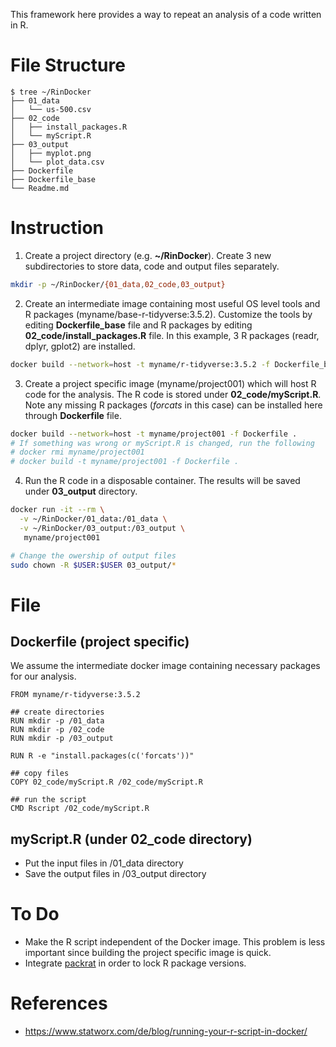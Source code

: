 This framework here provides a way to repeat an analysis of a code written in R.

# File Structure
```
$ tree ~/RinDocker
├── 01_data
│   └── us-500.csv
├── 02_code
│   ├── install_packages.R
│   └── myScript.R
├── 03_output
│   ├── myplot.png
│   └── plot_data.csv
├── Dockerfile
├── Dockerfile_base
└── Readme.md
```

# Instruction

1. Create a project directory (e.g. **~/RinDocker**). Create 3 new subdirectories to 
store data, code and output files separately.
```bash
mkdir -p ~/RinDocker/{01_data,02_code,03_output}
```

2. Create an intermediate image containing most useful OS level tools and R packages
(myname/base-r-tidyverse:3.5.2). Customize the tools by editing **Dockerfile_base** file and 
R packages by editing **02_code/install_packages.R** file. In this example, 3 R packages 
(readr, dplyr, gplot2) are installed.
```bash
docker build --network=host -t myname/r-tidyverse:3.5.2 -f Dockerfile_base .
```

3. Create a project specific image (myname/project001) which will host R code for the analysis.
The R code is stored under **02_code/myScript.R**. Note any missing R packages 
(*forcats* in this case) can be installed here through **Dockerfile** file.
```bash
docker build --network=host -t myname/project001 -f Dockerfile .
# If something was wrong or myScript.R is changed, run the following
# docker rmi myname/project001
# docker build -t myname/project001 -f Dockerfile .
```

4. Run the R code in a disposable container. The results will be 
saved under **03_output** directory.
```bash
docker run -it --rm \
  -v ~/RinDocker/01_data:/01_data \
  -v ~/RinDocker/03_output:/03_output \
   myname/project001

# Change the owership of output files
sudo chown -R $USER:$USER 03_output/*
```

# File

## Dockerfile (project specific)

We assume the intermediate docker image containing necessary packages for our analysis.
```
FROM myname/r-tidyverse:3.5.2

## create directories
RUN mkdir -p /01_data
RUN mkdir -p /02_code
RUN mkdir -p /03_output

RUN R -e "install.packages(c('forcats'))"

## copy files
COPY 02_code/myScript.R /02_code/myScript.R

## run the script
CMD Rscript /02_code/myScript.R
```

## myScript.R (under 02_code directory)

* Put the input files in /01_data directory
* Save the output files in /03_output directory

# To Do

* Make the R script independent of the Docker image. This problem is less important
since building the project specific image is quick.
* Integrate [packrat](https://rstudio.github.io/packrat/) in order to lock R package versions.

# References

* https://www.statworx.com/de/blog/running-your-r-script-in-docker/
